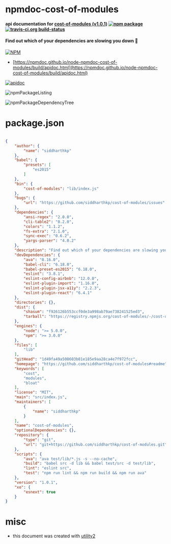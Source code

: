 # npmdoc-cost-of-modules

#### api documentation for  [cost-of-modules (v1.0.1)](https://github.com/siddharthkp/cost-of-modules#readme)  [![npm package](https://img.shields.io/npm/v/npmdoc-cost-of-modules.svg?style=flat-square)](https://www.npmjs.org/package/npmdoc-cost-of-modules) [![travis-ci.org build-status](https://api.travis-ci.org/npmdoc/node-npmdoc-cost-of-modules.svg)](https://travis-ci.org/npmdoc/node-npmdoc-cost-of-modules)

#### Find out which of your dependencies are slowing you down 🐢

[![NPM](https://nodei.co/npm/cost-of-modules.png?downloads=true&downloadRank=true&stars=true)](https://www.npmjs.com/package/cost-of-modules)

- [https://npmdoc.github.io/node-npmdoc-cost-of-modules/build/apidoc.html](https://npmdoc.github.io/node-npmdoc-cost-of-modules/build/apidoc.html)

[![apidoc](https://npmdoc.github.io/node-npmdoc-cost-of-modules/build/screenCapture.buildCi.browser.%252Ftmp%252Fbuild%252Fapidoc.html.png)](https://npmdoc.github.io/node-npmdoc-cost-of-modules/build/apidoc.html)

![npmPackageListing](https://npmdoc.github.io/node-npmdoc-cost-of-modules/build/screenCapture.npmPackageListing.svg)

![npmPackageDependencyTree](https://npmdoc.github.io/node-npmdoc-cost-of-modules/build/screenCapture.npmPackageDependencyTree.svg)



# package.json

```json

{
    "author": {
        "name": "siddharthkp"
    },
    "babel": {
        "presets": [
            "es2015"
        ]
    },
    "bin": {
        "cost-of-modules": "lib/index.js"
    },
    "bugs": {
        "url": "https://github.com/siddharthkp/cost-of-modules/issues"
    },
    "dependencies": {
        "ansi-regex": "2.0.0",
        "cli-table2": "0.2.0",
        "colors": "1.1.2",
        "fs-extra": "2.1.0",
        "sync-exec": "0.6.2",
        "yargs-parser": "4.0.2"
    },
    "description": "Find out which of your dependencies are slowing you down 🐢",
    "devDependencies": {
        "ava": "0.16.0",
        "babel-cli": "6.18.0",
        "babel-preset-es2015": "6.18.0",
        "eslint": "3.8.1",
        "eslint-config-airbnb": "12.0.0",
        "eslint-plugin-import": "1.16.0",
        "eslint-plugin-jsx-a11y": "2.2.3",
        "eslint-plugin-react": "6.4.1"
    },
    "directories": {},
    "dist": {
        "shasum": "f926126b553ccf0de3a998ab79ae738241525ed3",
        "tarball": "https://registry.npmjs.org/cost-of-modules/-/cost-of-modules-1.0.1.tgz"
    },
    "engines": {
        "node": ">= 5.0.0",
        "npm": ">= 3.0.0"
    },
    "files": [
        "lib"
    ],
    "gitHead": "1d49fa49a500603b81e185e9aa28ca4e7f972fcc",
    "homepage": "https://github.com/siddharthkp/cost-of-modules#readme",
    "keywords": [
        "cost",
        "modules",
        "bloat"
    ],
    "license": "MIT",
    "main": "src/index.js",
    "maintainers": [
        {
            "name": "siddharthkp"
        }
    ],
    "name": "cost-of-modules",
    "optionalDependencies": {},
    "repository": {
        "type": "git",
        "url": "git+https://github.com/siddharthkp/cost-of-modules.git"
    },
    "scripts": {
        "ava": "ava test/lib/*.js -s --no-cache",
        "build": "babel src -d lib && babel test/src -d test/lib",
        "lint": "eslint src",
        "test": "npm run lint && npm run build && npm run ava"
    },
    "version": "1.0.1",
    "xo": {
        "esnext": true
    }
}
```



# misc
- this document was created with [utility2](https://github.com/kaizhu256/node-utility2)
